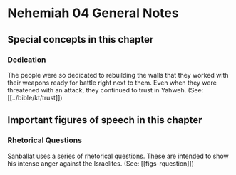 # Nehemiah 04 General Notes

## Special concepts in this chapter

### Dedication
The people were so dedicated to rebuilding the walls that they worked with their weapons ready for battle right next to them. Even when they were threatened with an attack, they continued to trust in Yahweh. (See: [[../bible/kt/trust]])

## Important figures of speech in this chapter

### Rhetorical Questions

Sanballat uses a series of rhetorical questions. These are intended to show his intense anger against the Israelites. (See: [[figs-rquestion]])